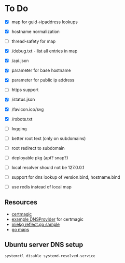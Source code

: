 # To Do

- [x] map for guid->ipaddress lookups
- [x] hostname normalization
- [ ] thread-safety for map
- [x] /debug.txt - list all entries in map
- [x] /api.json
- [x] parameter for base hostname
- [x] parameter for public ip address
- [ ] https support
- [x] /status.json
- [x] /favicon.ico/svg
- [x] /robots.txt
- [ ] logging
- [ ] better root text (only on subdomains)
- [ ] root redirect to subdomain

- [ ] deployable pkg (apt? snap?)
- [ ] local resolver should not be 127.0.0.1

- [ ] support for dns lookup of version.bind, hostname.bind
- [ ] use redis instead of local map

## Resources

- [certmagic](https://github.com/mholt/certmagic)
- [example DNSProvider](https://github.com/go-acme/lego/blob/master/providers/dns/acmedns/acmedns.go) for certmagic
- [miekg reflect.go sample](https://github.com/miekg/exdns/blob/master/reflect/reflect.go)
- [go maps](https://blog.golang.org/go-maps-in-action)

## Ubuntu server DNS setup
```
systemctl disable systemd-resolved.service
```
